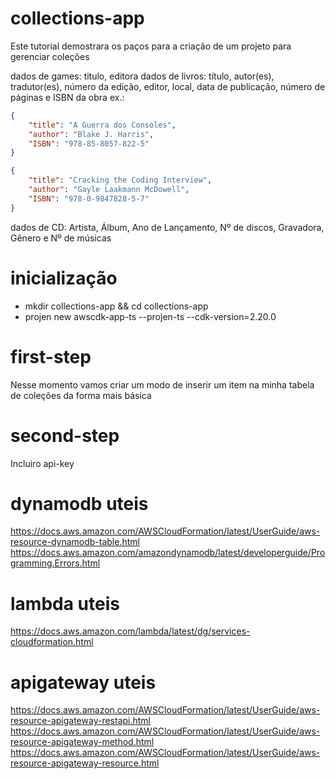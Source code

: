 # collections-app

Este tutorial demostrara os paços para a criação de um projeto para gerenciar coleções

dados de games: titulo, editora
dados de livros: título, autor(es), tradutor(es), número da edição, editor, local, data de publicação, número de páginas e ISBN da obra
ex.:
```json
{
    "title": "A Guerra dos Consoles",
    "author": "Blake J. Harris",
    "ISBN": "978-85-8057-822-5"
}
```
```json
{
    "title": "Cracking the Coding Interview",
    "author": "Gayle Laakmann McDowell",
    "ISBN": "978-0-9847828-5-7"
}
```
dados de CD: Artista, Álbum, Ano de Lançamento, Nº de discos, Gravadora, Gênero e Nº de músicas

# inicialização
* mkdir collections-app && cd collections-app
* projen new awscdk-app-ts --projen-ts --cdk-version=2.20.0

# first-step
Nesse momento vamos criar um modo de inserir um item na minha tabela de coleções da forma mais básica

# second-step
Incluiro api-key

# dynamodb uteis
https://docs.aws.amazon.com/AWSCloudFormation/latest/UserGuide/aws-resource-dynamodb-table.html
https://docs.aws.amazon.com/amazondynamodb/latest/developerguide/Programming.Errors.html

# lambda uteis
https://docs.aws.amazon.com/lambda/latest/dg/services-cloudformation.html

# apigateway uteis
https://docs.aws.amazon.com/AWSCloudFormation/latest/UserGuide/aws-resource-apigateway-restapi.html
https://docs.aws.amazon.com/AWSCloudFormation/latest/UserGuide/aws-resource-apigateway-method.html
https://docs.aws.amazon.com/AWSCloudFormation/latest/UserGuide/aws-resource-apigateway-resource.html
